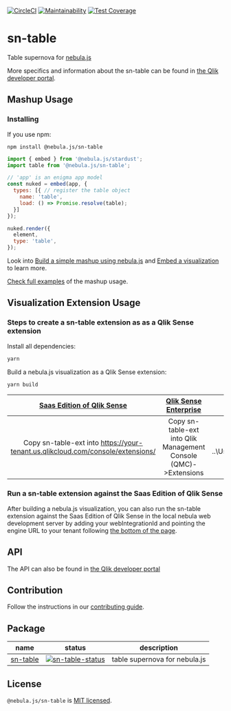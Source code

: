 [![CircleCI](https://circleci.com/gh/qlik-oss/sn-table.svg?style=shield)](https://circleci.com/gh/qlik-oss/sn-table)
[![Maintainability](https://api.codeclimate.com/v1/badges/cffe9ecd336c16de6dc2/maintainability)](https://codeclimate.com/github/qlik-oss/sn-table/maintainability)
[![Test Coverage](https://api.codeclimate.com/v1/badges/cffe9ecd336c16de6dc2/test_coverage)](https://codeclimate.com/github/qlik-oss/sn-table/test_coverage)

# sn-table

Table supernova for [nebula.js]

More specifics and information about the sn-table can be found in [the Qlik developer portal](https://qlik.dev/libraries-and-tools/visualizations/table).

## Mashup Usage

### Installing

If you use npm:

`npm install @nebula.js/sn-table`

```js
import { embed } from '@nebula.js/stardust';
import table from '@nebula.js/sn-table';

// 'app' is an enigma app model
const nuked = embed(app, {
  types: [{ // register the table object
    name: 'table',
    load: () => Promise.resolve(table);
  }]
});

nuked.render({
  element,
  type: 'table',
});
```

Look into [Build a simple mashup using nebula.js](https://qlik.dev/tutorials/build-a-simple-mashup-using-nebulajs) and [Embed a visualization](https://qlik.dev/libraries-and-tools/nebulajs/rendering) to learn more.

[Check full examples](./mashup-example) of the mashup usage.

## Visualization Extension Usage

### Steps to create a sn-table extension as as a Qlik Sense extension

Install all dependencies:

```sh
yarn
```

Build a nebula.js visualization as a Qlik Sense extension:

```sh
yarn build
```

|                          [Saas Edition of Qlik Sense]                           |                     [Qlik Sense Enterprise]                      |                            [Qlik Sense Desktop]                            |
| :-----------------------------------------------------------------------------: | :--------------------------------------------------------------: | :------------------------------------------------------------------------: |
| Copy sn-table-ext into https://your-tenant.us.qlikcloud.com/console/extensions/ | Copy sn-table-ext into Qlik Management Console (QMC)->Extensions | Copy sn-table-ext into ..\Users\<UserName>\Documents\Qlik\Sense\Extensions |

### Run a sn-table extension against the Saas Edition of Qlik Sense

After building a nebula.js visualization, you can also run the sn-table extension against the Saas Edition of Qlik Sense in the local nebula web development server by adding your webIntegrationId and pointing the engine URL to your tenant following [the bottom of the page](https://qlik.dev/libraries-and-tools/nebulajs/nebula-serve).

## API

The API can also be found in [the Qlik developer portal](https://qlik.dev/apis/javascript/nebula-table)

## Contribution

Follow the instructions in our [contributing guide](./.github/CONTRIBUTION.md).

## Package

| name       | status                             | description                   |
| ---------- | ---------------------------------- | ----------------------------- |
| [sn-table] | [![sn-table-status]][sn-table-npm] | table supernova for nebula.js |

## License

`@nebula.js/sn-table` is [MIT licensed](./LICENSE).

[nebula.js]: https://qlik.dev/libraries-and-tools/nebulajs
[sn-table]: https://github.com/qlik-oss/sn-table
[sn-table-status]: https://img.shields.io/npm/v/@nebula.js/sn-table.svg
[sn-table-npm]: https://www.npmjs.com/package/@nebula.js/sn-table
[saas edition of qlik sense]: https://help.qlik.com/en-US/cloud-services/Subsystems/Hub/Content/Sense_Hub/Admin/mc-extensions.htm
[qlik sense enterprise]: https://help.qlik.com/en-US/sense-developer/May2021/Subsystems/Extensions/Content/Sense_Extensions/Howtos/deploy-extensions.htm
[qlik sense desktop]: https://help.qlik.com/en-US/sense-developer/May2021/Subsystems/Extensions/Content/Sense_Extensions/Howtos/deploy-extensions.htm
